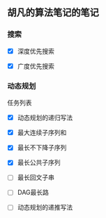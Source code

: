 ## 胡凡的算法笔记的笔记

### 搜索
* [x] 深度优先搜索
* [x] 广度优先搜索












### 动态规划
任务列表
* [x] 动态规划的递归写法
* [x] 最大连续子序列和
* [x] 最长不下降子序列
* [x] 最长公共子序列

* [ ] 最长回文子串
* [ ] DAG最长路
* [ ] 动态规划的递推写法 